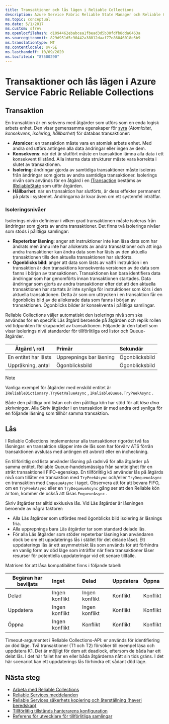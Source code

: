 ```yaml
---
title: Transaktioner och lås lägen i Reliable Collections
description: Azure Service Fabric Reliable State Manager och Reliable Collections-transaktioner och-låsning.
ms.topic: conceptual
ms.date: 5/1/2017
ms.custom: sfrev
ms.openlocfilehash: d1094462ebabcea1fbead3d5b30fdfb8dda6463a
ms.sourcegitcommit: 829d951d5c90442a38012daaf77e86046018e5b9
ms.translationtype: MT
ms.contentlocale: sv-SE
ms.lasthandoff: 10/09/2020
ms.locfileid: "87500290"
---
```

# <a name="transactions-and-lock-modes-in-azure-service-fabric-reliable-collections"></a>Transaktioner och lås lägen i Azure Service Fabric Reliable Collections

## <a name="transaction"></a>Transaktion

En transaktion är en sekvens med åtgärder som utförs som en enda logisk arbets enhet. Den visar gemensamma egenskaper för [syra](https://en.wikipedia.org/wiki/ACID) (*Atomicitet*, *konsekvens*, *isolering*, *hållbarhet*) för databas transaktioner:

* **Atomicer**: en transaktion måste vara en atomisk arbets enhet. Med andra ord utförs antingen alla data ändringar eller ingen av dem.
* **Konsekvens**: när det är slutfört måste en transaktion lämna alla data i ett konsekvent tillstånd. Alla interna data strukturer måste vara korrekta i slutet av transaktionen.
* **Isolering**: ändringar gjorda av samtidiga transaktioner måste isoleras från ändringar som gjorts av andra samtidiga transaktioner. Isolerings nivån som används för en åtgärd i en [ITransaction](/dotnet/api/microsoft.servicefabric.data.itransaction?view=azure-dotnet) bestäms av [IReliableState](/dotnet/api/microsoft.servicefabric.data.ireliablestate?view=azure-dotnet) som utför åtgärden.
* **Hållbarhet**: när en transaktion har slutförts, är dess effekter permanent på plats i systemet. Ändringarna är kvar även om ett systemfel inträffar.

### <a name="isolation-levels"></a>Isoleringsnivåer

Isolerings nivån definierar i vilken grad transaktionen måste isoleras från ändringar som gjorts av andra transaktioner.
Det finns två isolerings nivåer som stöds i pålitliga samlingar:

* **Repeterbar läsning**: anger att instruktioner inte kan läsa data som har ändrats men ännu inte har allokerats av andra transaktioner och att inga andra transaktioner kan ändra data som har lästs av den aktuella transaktionen tills den aktuella transaktionen har slutförts.
* **Ögonblicks bild**: anger att data som lästs av valfri instruktion i en transaktion är den transaktions konsekventa versionen av de data som fanns i början av transaktionen.
  Transaktionen kan bara identifiera data ändringar som har genomförts innan transaktionen startades.
  Data ändringar som gjorts av andra transaktioner efter det att den aktuella transaktionen har startats är inte synliga för instruktioner som körs i den aktuella transaktionen.
  Detta är som om uttrycken i en transaktion får en ögonblicks bild av de allokerade data som fanns i början av transaktionen.
  Ögonblicks bilder är konsekventa i pålitliga samlingar.

Reliable Collections väljer automatiskt den isolerings nivå som ska användas för en specifik Läs åtgärd beroende på åtgärden och replik rollen vid tidpunkten för skapandet av transaktionen.
Följande är den tabell som visar isolerings nivå standarder för tillförlitliga ord listor och Queue-åtgärder.

| Åtgärd \ roll | Primär | Sekundär |
| --- |:--- |:--- |
| En entitet har lästs |Upprepnings bar läsning |Ögonblicksbild |
| Uppräkning, antal |Ögonblicksbild |Ögonblicksbild |

> [!NOTE]
> Vanliga exempel för åtgärder med enskild entitet är `IReliableDictionary.TryGetValueAsync` , `IReliableQueue.TryPeekAsync` .
> 

Både den pålitliga ord listan och den pålitliga kön har stöd för att *läsa dina skrivningar*.
Alla Skriv åtgärder i en transaktion är med andra ord synliga för en följande läsning som tillhör samma transaktion.

## <a name="locks"></a>Lås

I Reliable Collections implementerar alla transaktioner rigoröst två fas låsningar: en transaktion släpper inte de lås som har förvärv ATS förrän transaktionen avslutas med antingen ett avbrott eller en incheckning.

En tillförlitlig ord lista använder låsning på radnivå för alla åtgärder på samma entitet.
Reliable Queue-handelsmässiga från samtidighet för en strikt transaktionell FIFO-egenskap.
En tillförlitlig kö använder lås på åtgärds nivå som tillåter en transaktion med `TryPeekAsync` och/eller `TryDequeueAsync` en transaktion med `EnqueueAsync` i taget.
Observera att för att bevara FIFO, om en `TryPeekAsync` eller en `TryDequeueAsync` gång ser att den Reliable kön är tom, kommer de också att låsas `EnqueueAsync` .

Skriv åtgärder tar alltid exklusiva lås.
Vid Läs åtgärder är låsningen beroende av några faktorer:

- Alla Läs åtgärder som utfördes med ögonblicks bild isolering är låsnings fria.
- Alla upprepnings bara Läs åtgärder tar som standard delade lås.
- För alla Läs åtgärder som stöder repeterbar läsning kan användaren dock be om ett uppdaterings lås i stället för det delade låset.
Ett uppdaterings lås är ett asymmetriskt lås som används för att förhindra en vanlig form av död läge som inträffar när flera transaktioner låser resurser för potentiella uppdateringar vid ett senare tillfälle.

Matrisen för att låsa kompatibilitet finns i följande tabell:

| Begäran har beviljats | Inget | Delad | Uppdatera | Öppna |
| --- |:--- |:--- |:--- |:--- |
| Delad |Ingen konflikt |Ingen konflikt |Konflikt |Konflikt |
| Uppdatera |Ingen konflikt |Ingen konflikt |Konflikt |Konflikt |
| Öppna |Ingen konflikt |Konflikt |Konflikt |Konflikt |

Timeout-argumentet i Reliable Collections-API: er används för identifiering av död läge.
Två transaktioner (T1 och T2) försöker till exempel läsa och uppdatera K1.
Det är möjligt för dem att deadlock, eftersom de båda har ett delat lås.
I det här fallet har en eller båda åtgärderna nått sin tids gräns. I det här scenariot kan ett uppdaterings lås förhindra ett sådant död läge.

## <a name="next-steps"></a>Nästa steg

* [Arbeta med Reliable Collections](service-fabric-work-with-reliable-collections.md)
* [Reliable Services meddelanden](service-fabric-reliable-services-notifications.md)
* [Reliable Services säkerhets kopiering och återställning (haveri beredskap)](service-fabric-reliable-services-backup-restore.md)
* [Tillförlitlig tillstånds hanterarens konfiguration](service-fabric-reliable-services-configuration.md)
* [Referens för utvecklare för tillförlitliga samlingar](/dotnet/api/microsoft.servicefabric.data.collections?view=azure-dotnet#microsoft_servicefabric_data_collections)

